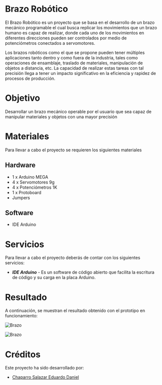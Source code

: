 # Brazo Robótico

El Brazo Robótico es un proyecto que se basa en el desarrollo de un brazo mecánico programable el cual busca replicar los movimientos que un brazo humano es capaz de realizar, donde cada uno de los movimientos en diferentes direcciones pueden ser controlados por medio de potenciómetros conectados a servomotores. 

Los brazos robóticos como el que se propone pueden tener múltiples aplicaciones tanto dentro y como fuera de la industria, tales como operaciones de ensamblaje, traslado de materiales, manipulación de objetos a distancia, etc. La capacidad de realizar estas tareas  con tal precisión llega a tener un impacto significativo en la eficiencia y rapidez de procesos de producción.

# Objetivo
Desarrollar un brazo mecánico operable por el usuario que sea capaz de manipular materiales y objetos con una mayor precisión 

# Materiales
Para llevar a cabo el proyecto se requieren los siguientes materiales
## Hardware
- 1 x Arduino MEGA
- 4 x Servomotores 9g
- 4 x Potenciómetros 1K
- 1 x Protoboard
- Jumpers

## Software
- IDE Arduino

# Servicios
Para llevar a cabo el proyecto deberás de contar con los siguientes servicios:
- ___IDE Arduino___ - Es un software de código abierto que facilita la escritura de código y su carga en la placa Arduino.

# Resultado
A continuación, se muestran el resultado obtenido con el prototipo en funcionamiento:

![Brazo](https://github.com/DanielChaparro82/Imagenes/blob/main/WhatsApp%20Image%202023-11-08%20at%2010.58.41%20AM.jpeg)

![Brazo](https://github.com/DanielChaparro82/Imagenes/blob/main/WhatsApp%20Image%202023-11-08%20at%2010.58.41%20AM%20(2).jpeg)

# Créditos 
Este proyecto ha sido desarrollado por:
- [Chaparro Salazar Eduardo Daniel](https://github.com/DanielChaparro82?tab=repositories)
